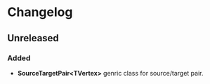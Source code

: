 # Changelog

## Unreleased
### Added
- **SourceTargetPair&lt;TVertex&gt;** genric class for source/target pair.
